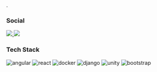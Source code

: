 <!-- ### Hi there, I am **Amir Rezaei**.-->

<!--
**ameerezae/ameerezae** is a ✨ _special_ ✨ repository because its `README.md` (this file) appears on your GitHub profile.

Here are some ideas to get you started:
👋
- 🔭 I’m currently working on learning docker.
- 🌱 I’m currently learning Docker.
- 👯 I’m looking to collaborate on ...
- 🤔 I’m looking for help with ...
- 💬 Ask me about ...
- 📫 How to reach me: ...
- 😄 Pronouns: ...
- ⚡ Fun fact: ...
-->

<!-- -I’m currently learning Docker -->.
<!-- 
### Top Languages
 ![Top Langs](https://github-readme-stats.vercel.app/api/top-langs/?username=ameerezae&layout=compact) -->


### Social
<a href="https://www.linkedin.com/in/amir-rezaei-42b930219" target="_blank">
 <img src="https://img.shields.io/static/v1?message=LinkedIn&logo=linkedin&labelColor=0077b5&color=0077b5&logoColor=white&label=%20&style=flat-square">
</a>
<a href="https://stackoverflow.com/users/12771510/amir-rezaei" target="_blank">
 <img src="https://img.shields.io/static/v1?message=StackOverflow&logo=stackoverflow&labelColor=5c5c5c&color=ffa500&logoColor=white&label=%20&style=flat-square">
</a>

### Tech Stack
<img src="https://img.shields.io/static/v1?message=Angular&logo=angular&labelColor=dd1b16&color=dd1b16&logoColor=white&label=%20&style=flat-square" alt="angular"> <img src="https://img.shields.io/static/v1?message=React&logo=React&labelColor=61DBFB&color=61DBFB&logoColor=black&label=%20&style=flat-square" alt="react"> <img src="https://img.shields.io/static/v1?message=Docker&logo=docker&labelColor=384d54&color=0db7ed&logoColor=white&label=%20&style=flat-square" alt="docker"> <img src="https://img.shields.io/static/v1?message=Django&logo=django&labelColor=092e20&color=092e20&logoColor=white&label=%20&style=flat-square" alt="django"> <img src="https://img.shields.io/static/v1?message=Unity&logo=unity&labelColor=222C37&color=222C37&logoColor=white&label=%20&style=flat-square" alt="unity"> <img src="https://img.shields.io/static/v1?message=Bootstrap&logo=bootstrap&labelColor=563d7c&color=563d7c&logoColor=white&label=%20&style=flat-square" alt="bootstrap">
